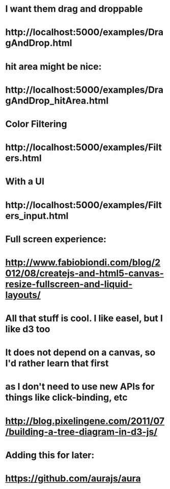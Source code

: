 # I want them drag and droppable
# http://localhost:5000/examples/DragAndDrop.html
# hit area might be nice:
# http://localhost:5000/examples/DragAndDrop_hitArea.html
#
# Color Filtering
# http://localhost:5000/examples/Filters.html
# With a UI
# http://localhost:5000/examples/Filters_input.html
#
# Full screen experience:
# http://www.fabiobiondi.com/blog/2012/08/createjs-and-html5-canvas-resize-fullscreen-and-liquid-layouts/
#
# All that stuff is cool. I like easel, but I like d3 too
# It does not depend on a canvas, so I'd rather learn that first
# as I don't need to use new APIs for things like click-binding, etc
#
# http://blog.pixelingene.com/2011/07/building-a-tree-diagram-in-d3-js/
# 
# Adding this for later: 
# https://github.com/aurajs/aura

